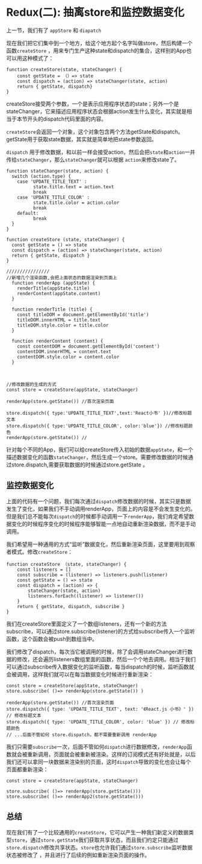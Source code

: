 # Redux(二): 抽离store和监控数据变化


上一节，我们有了 `appStore` 和 `diapatch`

现在我们把它们集中到一个地方，给这个地方起个名字叫做store，然后构建一个函数`createStore` ，用来专门生产这种state和dispatch的集合，这样别的App也可以用这种模式了：

    function createStore(state, stateChanger) {
    	const getState = （）=> state
    	const dispatch = (action) => stateChanger(state, action)
    	return { getState, dispatch}
    }
    
createStore接受两个参数，一个是表示应用程序状态的state；另外一个是stateChanger，它来描述应用程序状态会根据action发生什么变化，其实就是相当于本节开头的dispatch代码里面的内容。

 `createStore`会返回一个对象，这个对象包含两个方法getState和dispatch。getState用于获取state数据，其实就是简单地把state参数返回。

 `dispatch` 用于修改数据，和以前一样会接受action，然后会把`state`和`action`一并传给`stateChanger`，那么`stateChanger`就可以根据 `action`来修改state了。

    function stateChanger(state, action) {
      switch (action.type) {
        case 'UPDATE_TITLE_TEXT' :
              state.title.text = action.text 
              break
        case 'UPDATE_TITLE_COLOR' :
              state.title.color = action.color
              break
        default: 
              break
      }
    }

    function createStore (state, stateChanger) {
      const getState = () => state
      const dispatch = (action) => stateChanger(state, action)
      return { getState, dispatch }
    }

    ////////////////
    //新增几个渲染函数,会把上面状态的数据渲染到页面上
      function renderApp (appState) {
    	renderTitle(appState.title)
   		renderContent(appState.content)
      }
    
      function renderTitle (title) {
    	const titleDOM = document.getElementById('title')
    	titleDOM.innerHTML = title.text
    	titleDOM.style.color = title.color
      }
    
      function renderContent (content) {
   	 	const contentDOM = document.getElementById('content')
   	 	contentDOM.innerHTML = content.text
    	contentDOM.style.color = content.color
      }
    
    
    
    //修改数据的生成的方式
    const store = createStore(appState, stateChanger)
    
    renderApp(store.getState()) //首次渲染页面
    
    store.dispatch({ type:'UPDATE_TITLE_TEXT',text:'React小书' })//修改标题文本
    store.dispatch({ type:'UPDATE_TITLE_COLOR', color:'blue'}) //修改标题颜色
    renderApp(store.getState()) //


针对每个不同的App，我们可以给createStore传入初始的数据`appState`，和一个描述数据变化的函数`stateChanger`，然后生成一个store。需要修改数据的时候通过store.dispatch,需要获取数据的时候通过store.getState 。

## 监控数据变化

上面的代码有一个问题，我们每次通过`dispatch`修改数据的时候，其实只是数据发生了变化，如果我们不手动调用renderApp，页面上的内容是不会发生变化的。但是我们总不能每次`dispatch`的时候都手动调用一下`renderApp`，我们肯定希望数据变化的时候程序变化的时候程序能够智能一点地自动重新渲染数据，而不是手动调用。

我们希望用一种通用的方式“监听”数据变化，然后重新渲染页面，这里要用到观察者模式。修改`createStore`：

    function createStore （state, stateChanger) {
    	const listeners = [] 
    	const subscribe = (listener) => listeners.push(listener)
    	const getState = () => state
    	const dispatch = (action) => {
    		stateChanger(state, action)
    		listeners.forEach((listener) => listener())
    	}
    	return { getState, dispatch, subscribe }
    }

我们在createStore里面定义了一个数组listeners，还有一个新的方法subscribe，可以通过store.subscribe(listener)的方式给subscribe传入一个监听函数，这个函数会被push到数组当中。

我们修改了dispatch，每次当它被调用的时候，除了会调用stateChanger进行数据的修改，还会遍历listeners数组里面的函数，然后一个个地去调用。相当于我们可以通过subscribe传入数据变化的监听函数，每当dispatch的时候，监听函数就会被调用，这样我们就可以在每当数据变化时候进行重新渲染：

    const store = createStore(appState, stateChanger)
    store.subscribe( ()=> renderApp(store.getState()) ) 
    
    renderApp(store.getState()) //首次渲染页面
    store.dispatch({ type: 'UPDATE_TITLE_TEXT', text: '《React.js 小书》' }) // 修改标题文本
    store.dispatch({ type: 'UPDATE_TITLE_COLOR', color: 'blue' }) // 修改标题颜色
    // ...后面不管如何 store.dispatch，都不需要重新调用 renderApp

我们只需要`subscribe`一次，后面不管如何`dispatch`进行数据修改，`renderApp`函数就会被重新调用，页面就会被重新被渲染。这样的订阅模式还有好处就是，以后我们还可以拿同一块数据来渲染别的页面，这时`dispatch`导致的变化也会让每个页面都重新渲染：

    const store = createStore(appState, stateChanger)
    
    store.subscribe( ()=> renderApp(store.getState()))
    store.subscribe( ()=> renderApp2(store.getState()))


## 总结

现在我们有了一个比较通用的`createStore`，它可以产生一种我们新定义的数据类型`store`，通过`store.getState`我们获取共享状态，而且我们约定只能通过`store.dispatch`修改共享状态。`store`也允许我们通过`store.subscribe`监听数据状态被修改了 ，并且进行了后续的例如重新渲染页面的操作。
